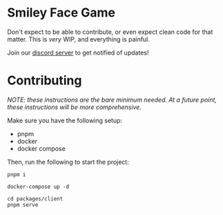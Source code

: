 # Smiley Face Game

Don't expect to be able to contribute, or even expect clean code for that matter. This is _very_ WIP, and everything is painful.

Join our [discord server](https://discord.gg/c68KMCs) to get notified of updates!

# Contributing

_NOTE: these instructions are the bare minimum needed. At a future point, these instructions will be more comprehensive._

Make sure you have the following setup:

- pnpm
- docker
- docker compose

Then, run the following to start the project:

```shell
pnpm i

docker-compose up -d

cd packages/client
pnpm serve
```
